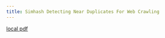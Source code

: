 ```yaml
---
title: Simhash Detecting Near Duplicates For Web Crawling
---
```


[local pdf](../../../pdfs/simhash-detecting-near-duplicates-for-web-crawling.pdf)
